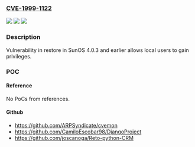 ### [CVE-1999-1122](https://cve.mitre.org/cgi-bin/cvename.cgi?name=CVE-1999-1122)
![](https://img.shields.io/static/v1?label=Product&message=n%2Fa&color=blue)
![](https://img.shields.io/static/v1?label=Version&message=n%2Fa&color=blue)
![](https://img.shields.io/static/v1?label=Vulnerability&message=n%2Fa&color=brighgreen)

### Description

Vulnerability in restore in SunOS 4.0.3 and earlier allows local users to gain privileges.

### POC

#### Reference
No PoCs from references.

#### Github
- https://github.com/ARPSyndicate/cvemon
- https://github.com/CamiloEscobar98/DjangoProject
- https://github.com/joscanoga/Reto-python-CRM

